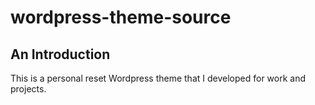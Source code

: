 # wordpress-theme-source

## An Introduction
This is a personal reset Wordpress theme that I developed for work and projects.